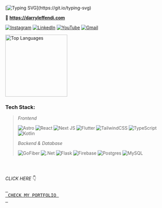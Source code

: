 [![Typing SVG](https://readme-typing-svg.demolab.com?font=Fira+Code&size=24&duration=3000&pause=1500&color=F7EEEC&width=435&lines=Hello!+%F0%9F%91%8B+My+name+is+Darryl.)](https://git.io/typing-svg)

🔗 **https://darryleffendi.com**

[![Instagram](https://img.shields.io/badge/Instagram-%23E4405F.svg?logo=Instagram&logoColor=white)](https://instagram.com/darryl_ce) 
[![LinkedIn](https://img.shields.io/badge/LinkedIn-%230077B5.svg?logo=linkedin&logoColor=white)](https://linkedin.com/in/darryl-effendi) 
[![YouTube](https://img.shields.io/badge/YouTube-%23FF0000.svg?logo=YouTube&logoColor=white)](https://youtube.com/@darryleffendi) 
[![Gmail](https://img.shields.io/badge/Gmail-%23EE8800.svg?logo=Gmail&logoColor=white)](mailto:darryleffendi@gmail.com) 

<div style="display: flex; align-items: center;">
    <img src="https://github-readme-stats.vercel.app/api/top-langs/?username=darryleffendi&theme=monokai&hide_border=true&include_all_commits=false&count_private=true&layout=compact" alt="Top Languages" style="height: 195px;">
</div>

### Tech Stack:

> *Frontend*
> 
> ![Astro](https://img.shields.io/badge/astro-%232C2052.svg?style=for-the-badge&logo=astro&logoColor=white)
> ![React](https://img.shields.io/badge/react-%2320232a.svg?style=for-the-badge&logo=react&logoColor=%2361DAFB)
> ![Next JS](https://img.shields.io/badge/Next-black?style=for-the-badge&logo=next.js&logoColor=white)
> ![Flutter](https://img.shields.io/badge/Flutter-%23112333.svg?style=for-the-badge&logo=Flutter&logoColor=white)
> ![TailwindCSS](https://img.shields.io/badge/tailwindcss-%23072f38.svg?style=for-the-badge&logo=tailwind-css&logoColor=white)
> ![TypeScript](https://img.shields.io/badge/typescript-%23112333.svg?style=for-the-badge&logo=typescript&logoColor=white)
> ![Kotlin](https://img.shields.io/badge/kotlin-%2312023d.svg?style=for-the-badge&logo=kotlin&logoColor=white)
> 
> *Backend & Database*
>
> ![GoFiber](https://img.shields.io/badge/go-%23072f38.svg?style=for-the-badge&logo=go&logoColor=white)
> ![.Net](https://img.shields.io/badge/.NET-%232C2052?style=for-the-badge&logo=.net&logoColor=white)
> ![Flask](https://img.shields.io/badge/flask-%23000.svg?style=for-the-badge&logo=flask&logoColor=white)
> ![Firebase](https://img.shields.io/badge/firebase-%232c1603?style=for-the-badge&logo=firebase&logoColor=ffcd34)
> ![Postgres](https://img.shields.io/badge/postgres-%23112333.svg?style=for-the-badge&logo=postgresql&logoColor=white)
> ![MySQL](https://img.shields.io/badge/mysql-%23112333.svg?style=for-the-badge&logo=mysql&logoColor=white)

<br/>
<br/>

*CLICK HERE* 👇

[<kbd> <br> CHECK MY PORTFOLIO <br> </kbd>][Link]

[Link]: https://darryleffendi.com

